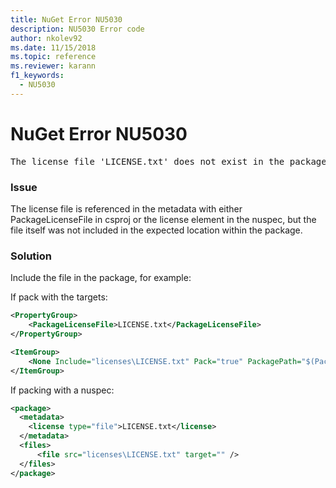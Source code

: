 ```yaml
---
title: NuGet Error NU5030
description: NU5030 Error code
author: nkolev92
ms.date: 11/15/2018
ms.topic: reference
ms.reviewer: karann
f1_keywords: 
  - NU5030
---
```


# NuGet Error NU5030
<pre>The license file 'LICENSE.txt' does not exist in the package.</pre>

### Issue

The license file is referenced in the metadata with either PackageLicenseFile in csproj or the license element in the nuspec, but the file itself was not included in the expected location within the package.


### Solution

Include the file in the package, for example:

If pack with the targets:
```xml
<PropertyGroup>
    <PackageLicenseFile>LICENSE.txt</PackageLicenseFile>
</PropertyGroup>

<ItemGroup>
    <None Include="licenses\LICENSE.txt" Pack="true" PackagePath="$(PackageLicenseFile)"/>
</ItemGroup>
```

If packing with a nuspec:
```xml
<package>
  <metadata>
    <license type="file">LICENSE.txt</license>
  </metadata>
  <files>
      <file src="licenses\LICENSE.txt" target="" />
  </files>
</package>
```